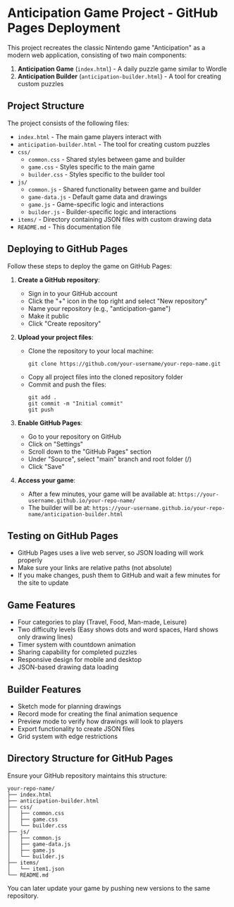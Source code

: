 # Anticipation Game Project - GitHub Pages Deployment

This project recreates the classic Nintendo game "Anticipation" as a modern web application, consisting of two main components:

1. **Anticipation Game** (`index.html`) - A daily puzzle game similar to Wordle
2. **Anticipation Builder** (`anticipation-builder.html`) - A tool for creating custom puzzles

## Project Structure

The project consists of the following files:

- `index.html` - The main game players interact with
- `anticipation-builder.html` - The tool for creating custom puzzles
- `css/`
  - `common.css` - Shared styles between game and builder
  - `game.css` - Styles specific to the main game
  - `builder.css` - Styles specific to the builder tool
- `js/`
  - `common.js` - Shared functionality between game and builder
  - `game-data.js` - Default game data and drawings
  - `game.js` - Game-specific logic and interactions
  - `builder.js` - Builder-specific logic and interactions
- `items/` - Directory containing JSON files with custom drawing data
- `README.md` - This documentation file

## Deploying to GitHub Pages

Follow these steps to deploy the game on GitHub Pages:

1. **Create a GitHub repository**:
   - Sign in to your GitHub account
   - Click the "+" icon in the top right and select "New repository"
   - Name your repository (e.g., "anticipation-game")
   - Make it public
   - Click "Create repository"

2. **Upload your project files**:
   - Clone the repository to your local machine:
     ```
     git clone https://github.com/your-username/your-repo-name.git
     ```
   - Copy all project files into the cloned repository folder
   - Commit and push the files:
     ```
     git add .
     git commit -m "Initial commit"
     git push
     ```

3. **Enable GitHub Pages**:
   - Go to your repository on GitHub
   - Click on "Settings"
   - Scroll down to the "GitHub Pages" section
   - Under "Source", select "main" branch and root folder (/)
   - Click "Save"

4. **Access your game**:
   - After a few minutes, your game will be available at:
     `https://your-username.github.io/your-repo-name/`
   - The builder will be at:
     `https://your-username.github.io/your-repo-name/anticipation-builder.html`

## Testing on GitHub Pages

- GitHub Pages uses a live web server, so JSON loading will work properly
- Make sure your links are relative paths (not absolute)
- If you make changes, push them to GitHub and wait a few minutes for the site to update

## Game Features

- Four categories to play (Travel, Food, Man-made, Leisure)
- Two difficulty levels (Easy shows dots and word spaces, Hard shows only drawing lines)
- Timer system with countdown animation
- Sharing capability for completed puzzles
- Responsive design for mobile and desktop
- JSON-based drawing data loading

## Builder Features

- Sketch mode for planning drawings
- Record mode for creating the final animation sequence
- Preview mode to verify how drawings will look to players
- Export functionality to create JSON files
- Grid system with edge restrictions

## Directory Structure for GitHub Pages

Ensure your GitHub repository maintains this structure:

```
your-repo-name/
├── index.html
├── anticipation-builder.html
├── css/
│   ├── common.css
│   ├── game.css
│   └── builder.css
├── js/
│   ├── common.js
│   ├── game-data.js
│   ├── game.js
│   └── builder.js
├── items/
│   └── item1.json
└── README.md
```

You can later update your game by pushing new versions to the same repository.
